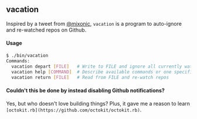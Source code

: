 ## vacation

Inspired by a tweet from [@mixonic](https://twitter.com/mixonic/status/638138156718686209), `vacation` is a program to auto-ignore and re-watched repos on Github.

#### Usage

```sh
$ ./bin/vacation
Commands:
  vacation depart [FILE]   # Write to FILE and ignore all currently watched repos
  vacation help [COMMAND]  # Describe available commands or one specific command
  vacation return [FILE]   # Read from FILE and re-watch repos

```

#### Couldn't this be done by instead disabling Github notifications?

Yes, but who doesn't love building things? Plus, it gave me a reason to learn `[octokit.rb](https://github.com/octokit/octokit.rb)`.


